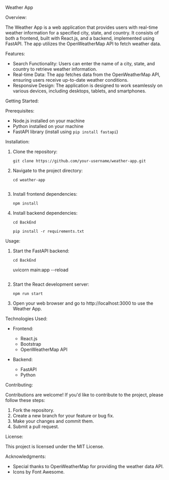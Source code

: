 
Weather App

Overview:

The Weather App is a web application that provides users with real-time weather information for a specified city, state, and country. It consists of both a frontend, built with React.js, and a backend, implemented using FastAPI. The app utilizes the OpenWeatherMap API to fetch weather data.

Features:

- Search Functionality: Users can enter the name of a city, state, and country to retrieve weather information.
- Real-time Data: The app fetches data from the OpenWeatherMap API, ensuring users receive up-to-date weather conditions.
- Responsive Design: The application is designed to work seamlessly on various devices, including desktops, tablets, and smartphones.

Getting Started:

Prerequisites:

- Node.js installed on your machine
- Python installed on your machine
- FastAPI library (install using `pip install fastapi`)

Installation:

1. Clone the repository:

   ```
   git clone https://github.com/your-username/weather-app.git
   ```

2. Navigate to the project directory:

   ```
   cd weather-app


3. Install frontend dependencies:

   ```
   npm install
   ```

4. Install backend dependencies:
    ```
    cd BackEnd
   ```
   ```
   pip install -r requirements.txt
   ```

Usage:

1. Start the FastAPI backend:
   ```
   cd BackEnd
   ```
   uvicorn main:app --reload
   ```

2. Start the React development server:

   ```
   npm run start
   ```

3. Open your web browser and go to http://localhost:3000 to use the Weather App.

Technologies Used:

- Frontend:
  - React.js
  - Bootstrap
  - OpenWeatherMap API

- Backend:
  - FastAPI
  - Python

Contributing:

Contributions are welcome! If you'd like to contribute to the project, please follow these steps:

1. Fork the repository.
2. Create a new branch for your feature or bug fix.
3. Make your changes and commit them.
4. Submit a pull request.

License:

This project is licensed under the MIT License.

Acknowledgments:

- Special thanks to OpenWeatherMap for providing the weather data API.
- Icons by Font Awesome.
